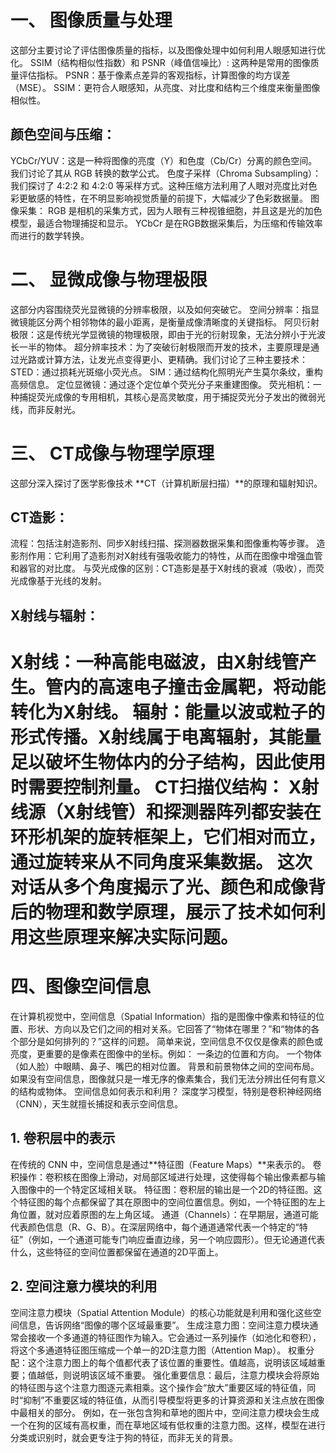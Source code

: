 # 一、 图像质量与处理
这部分主要讨论了评估图像质量的指标，以及图像处理中如何利用人眼感知进行优化。
SSIM（结构相似性指数）和 PSNR（峰值信噪比）: 这两种是常用的图像质量评估指标。
PSNR：基于像素点差异的客观指标，计算图像的均方误差（MSE）。
SSIM：更符合人眼感知，从亮度、对比度和结构三个维度来衡量图像相似性。
## 颜色空间与压缩：
YCbCr/YUV：这是一种将图像的亮度（Y）和色度（Cb/Cr）分离的颜色空间。我们讨论了其从 RGB 转换的数学公式。
色度子采样（Chroma Subsampling）：我们探讨了 4:2:2 和 4:2:0 等采样方式。这种压缩方法利用了人眼对亮度比对色彩更敏感的特性，在不明显影响视觉质量的前提下，大幅减少了色彩数据量。
图像采集：
RGB 是相机的采集方式，因为人眼有三种视锥细胞，并且这是光的加色模型，最适合物理捕捉和显示。
YCbCr 是在RGB数据采集后，为压缩和传输效率而进行的数学转换。
# 二、 显微成像与物理极限
这部分内容围绕荧光显微镜的分辨率极限，以及如何突破它。
空间分辨率：指显微镜能区分两个相邻物体的最小距离，是衡量成像清晰度的关键指标。
阿贝衍射极限：这是传统光学显微镜的物理极限，即由于光的衍射现象，无法分辨小于光波长一半的物体。
超分辨率技术：为了突破衍射极限而开发的技术，主要原理是通过光路或计算方法，让发光点变得更小、更精确。我们讨论了三种主要技术：
STED：通过损耗光斑缩小荧光点。
SIM：通过结构化照明光产生莫尔条纹，重构高频信息。
定位显微镜：通过逐个定位单个荧光分子来重建图像。
荧光相机：一种捕捉荧光成像的专用相机，其核心是高灵敏度，用于捕捉荧光分子发出的微弱光线，而非反射光。
# 三、 CT成像与物理学原理
这部分深入探讨了医学影像技术 **CT（计算机断层扫描）**的原理和辐射知识。
## CT造影：
流程：包括注射造影剂、同步X射线扫描、探测器数据采集和图像重构等步骤。
造影剂作用：它利用了造影剂对X射线有强吸收能力的特性，从而在图像中增强血管和器官的对比度。
与荧光成像的区别：CT造影是基于X射线的衰减（吸收），而荧光成像基于光线的发射。
## X射线与辐射：
X射线：一种高能电磁波，由X射线管产生。管内的高速电子撞击金属靶，将动能转化为X射线。
辐射：能量以波或粒子的形式传播。X射线属于电离辐射，其能量足以破坏生物体内的分子结构，因此使用时需要控制剂量。
CT扫描仪结构：
X射线源（X射线管）和探测器阵列都安装在环形机架的旋转框架上，它们相对而立，通过旋转来从不同角度采集数据。
这次对话从多个角度揭示了光、颜色和成像背后的物理和数学原理，展示了技术如何利用这些原理来解决实际问题。
===================================================================================================
# 四、图像空间信息
在计算机视觉中，空间信息（Spatial Information）指的是图像中像素和特征的位置、形状、方向以及它们之间的相对关系。它回答了“物体在哪里？”和“物体的各个部分是如何排列的？”这样的问题。
简单来说，空间信息不仅仅是像素的颜色或亮度，更重要的是像素在图像中的坐标。例如：
一条边的位置和方向。
一个物体（如人脸）中眼睛、鼻子、嘴巴的相对位置。
背景和前景物体之间的空间布局。
如果没有空间信息，图像就只是一堆无序的像素集合，我们无法分辨出任何有意义的结构或物体。
空间信息如何表示和利用？
深度学习模型，特别是卷积神经网络（CNN），天生就擅长捕捉和表示空间信息。
## 1. 卷积层中的表示
在传统的 CNN 中，空间信息是通过**特征图（Feature Maps）**来表示的。
卷积操作：卷积核在图像上滑动，对局部区域进行处理，这使得每个输出像素都与输入图像中的一个特定区域相关联。
特征图：卷积层的输出是一个2D的特征图。这个特征图的每个点都保留了其在原图中的空间位置信息。例如，一个特征图的左上角位置，就对应着原图的左上角区域。
通道（Channels）：在早期层，通道可能代表颜色信息（R、G、B）。在深层网络中，每个通道通常代表一个特定的“特征”（例如，一个通道可能专门响应垂直边缘，另一个响应圆形）。但无论通道代表什么，这些特征的空间位置都保留在通道的2D平面上。
## 2. 空间注意力模块的利用
空间注意力模块（Spatial Attention Module）的核心功能就是利用和强化这些空间信息，告诉网络“图像的哪个区域最重要”。
生成注意力图：空间注意力模块通常会接收一个多通道的特征图作为输入。它会通过一系列操作（如池化和卷积），将这个多通道特征图压缩成一个单一的2D注意力图（Attention Map）。
权重分配：这个注意力图上的每个值都代表了该位置的重要性。值越高，说明该区域越重要；值越低，则说明该区域不重要。
强化重要信息：最后，注意力模块会将原始的特征图与这个注意力图逐元素相乘。这个操作会“放大”重要区域的特征值，同时“抑制”不重要区域的特征值，从而引导模型将更多的计算资源和关注点放在图像中最相关的部分。
例如，在一张包含狗和草地的图片中，空间注意力模块会生成一个在狗的区域有高权重，而在草地区域有低权重的注意力图。这样，模型在进行分类或识别时，就会更专注于狗的特征，而非无关的背景。
